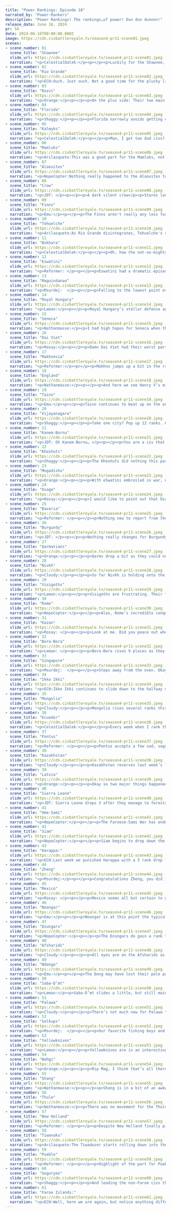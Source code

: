 ```yaml
---
title: "Power Rankings: Episode 10"
narrated_by: "Power-Rankers"
description: "Power Rankings! The rankings…of power! Dun dun dunnnn!"
release_date: June 16, 2024
pr: S4
date: 2024-06-16T00:00:00.000Z
image: https://cdn.civbattleroyale.tv/season4-pr11-scene01.jpeg
scenes:
- scene_number: 01
  scene_title: "Shawnee"
  slide_url: https://cdn.civbattleroyale.tv/season4-pr11-scene01.jpeg
  narration: "<p>CelestialDalek:</p><p></p><p>Luckily for the Shawnee, their neighbors have yet to declare war on them. Unluckily, when their neighbors realize that Prophetstown is a free city and declare war, they will instantly get eliminated. Most of the other bottom-tier civs have fallback cities, like Rio Grande’s shitty tundra islands. But the Shawnee have nowhere else to run. They are capital-f Fucked.</p>"
- scene_number: 02
  scene_title: "Rio Grande"
  slide_url: https://cdn.civbattleroyale.tv/season4-pr11-scene02.jpeg
  narration: "<p>ECH:Ouch. Just ouch. Not a good time for the plucky little rebel civ, with a genuine risk of their 3 city core getting sliced like a pizza three-ways (OK, maybe that’s partial hopefulness on our end, it would be so much more fun for Bora-Bora to take the southern city than Tiwanaku, irrelevant of likelihood). Their inland city of Alegrete has already fallen to the Andes civ and their capital, Piritani, has a healthy siege of pikeman and catapults raining down from New Holland. They may have hoped the Kalmyks’ situation would spare them the dishonour of likely being the first capital loss this season; but that’s fallen through also. The core question then, saving them from a certain 61st place, surrounds the security of those near-Antarctic island colonies: our current assumption is that none of their enemies possess the power projection or drive to chase down these final bunkers of their civilization, although I’d keep my eyes scanning in case Bora-Bora decide to show off their new naval tech perhaps. Regardless, exile to these barren waters will all but assure them a rank around bottom 5 for many parts to come, and likely leave them stray pickings for the first great power to gather ocean going ships in the South Atlantic.</p>"
- scene_number: 03
  scene_title: "Rozvi"
  slide_url: https://cdn.civbattleroyale.tv/season4-pr11-scene03.jpeg
  narration: "<p>Orange:</p><p></p><p>On the plus side: Their two main neighbors are fighting each other and grinding away their units rather than fighting with Rozvi.</p><p></p><p>On the minus side: Well, uh, everything else.</p>"
- scene_number: 04
  scene_title: "Florida"
  slide_url: https://cdn.civbattleroyale.tv/season4-pr11-scene04.jpeg
  narration: "<p>Shaggy:</p><p></p><p>Florida narrowly avoids getting coalitioned by a number of proximate civs this part. You don’t really think of that region as being strong in diplomacy but hey, they aren’t dead yet!</p>"
- scene_number: 05
  scene_title: "Kalmyks"
  slide_url: https://cdn.civbattleroyale.tv/season4-pr11-scene05.jpeg
  narration: "<p>CelestialDalek:</p><p></p><p>Man, I get two dud civs? Much like Shawnee, Florida, and Rozvi, the Kalmyks have no far-flung island cities to retreat to. By some miracle, they managed to defend Astrakhan, and last we saw it’s mostly recovered. HOWEVER. They still have better, more competent civs on either side and Astrakhan is in a horrible defensive position. Their other two cities are easier to defend, but still will probably eventually succumb to Pontus or Kazan or someone.</p>"
- scene_number: 06
  scene_title: "Mamluks"
  slide_url: https://cdn.civbattleroyale.tv/season4-pr11-scene06.jpeg
  narration: "<p>Arilasqueto:This was a good part for the Mamluks, not cuz of them playing well but more because Rome seems to have just given up. One second they're about to collapse and the next they're on track to retake Mansoura. I reckon that'll be as far as it goes for them though, and Trajan might end up getting a second wind too. Regardless, I think the Mamluk's odds have gone from “megafucked” to merely “fucked” so I'd consider that a win for them.</p>"
- scene_number: 07
  scene_title: "Alaouites"
  slide_url: https://cdn.civbattleroyale.tv/season4-pr11-scene07.jpeg
  narration: "<p>NopeCopter:Nothing really happened to the Alaouites to make them fall two ranks, aside from the Visigothic-Sierra Leonean War ending. The drop is probably more due to the fact that Sierra Leone’s position as a top power and the Alaouites’ position as a rump state has really been set in stone by now. The Alaouites are now well and truly surrounded by a civ that is seemingly pretty safe from any big shake-ups for the time being, with only a single Burgundian colony and the terrifying Visigoths as potential ways out. Even if they can pump out their UI and turn their awful desert cities into something useful, they’d still be completely outmatched by everyone around them. From here, the only move the Alaouites have left is to wait and pray that Sierra Leone miraculously collapses so they can claw their way back up to middling regional power status or something.</p>"
- scene_number: 08
  scene_title: "Crow"
  slide_url: https://cdn.civbattleroyale.tv/season4-pr11-scene08.jpeg
  narration: "<p>JDT: </p><p></p><p>A dark silent crow</p><p>Stares longingly into the lights</p><p>And sees not itself</p><p></p><p>Dandy</p>"
- scene_number: 09
  scene_title: "Finns"
  slide_url: https://cdn.civbattleroyale.tv/season4-pr11-scene09.jpeg
  narration: "<p>Emu:</p><p></p><p>The Finns aren't really any less fucked, but the recent sweep of the Sami army says good things for their immediate chances of not dying. Picking off a stray city to the north isn't even really in the picture. They're not a fallen empire or anything either, this is the biggest they've ever been. Started from the bottom, still at the bottom.</p>"
- scene_number: 10
  scene_title: "Tehuelche"
  slide_url: https://cdn.civbattleroyale.tv/season4-pr11-scene10.jpeg
  narration: "<p>Arilasqueto:As Rio Grande disintegrates, Tehuelche's still a thing I guess? They were technically at war with RG too but they sent a single trireme to sneeze at Pelotas and that was about it. Aside from that it's business as usual - Tehuelche's spot at the edge of the world means they probably won't be registering on many war radars for a while but uhhh there's still not much of a future in sight for them.</p>"
- scene_number: 11
  scene_title: "Bukhara"
  slide_url: https://cdn.civbattleroyale.tv/season4-pr11-scene11.jpeg
  narration: "<p>CelestialDalek:</p><p></p><p>Oh, how the not-so-mighty have fallen. What seemed to be a crazy upset in taking Tehran has turned on its head, as now the significantly better Afsharid army is bearing down on Samarkand and circling menacingly around Bukhara itself (the city). Apart from Samarkand, Bukhara, and the former Kalmyk city of Elista, Bukhara has a much tougher nut to crack, as their cities of Balkh, Turkistan, and especially Merv lie in prime terrain for defending. They’re not in any danger of elimination currently, but their position is definitely unenviable (unless you’re one of the 10 civs below them). We’ll see if the Afsharids make a stupid peace deal though.</p>"
- scene_number: 12
  scene_title: "Eswatini"
  slide_url: https://cdn.civbattleroyale.tv/season4-pr11-scene12.jpeg
  narration: "<p>Reformer: </p><p></p><p>Eswatini had a dramatic episode. First, near the beginning, they make peace with Rozvi, ending a war that had been pointlessly draining both civs’ resources for a while now. But Rozvi was the least of Eswatini’s worries, funny enough. Ndongo is still here and willing to fight…but of course, the terrain is incredibly hostile towards Ndongo. Conversely, Eswatini has managed to take the fight to their former city, Malkerns, and even brought it to yellow, thanks to the fact that the city is indeed disconnected from the Ndongo core and thus impossible to reinforce. Still, it takes some guts to make this move, and if successful, it’ll help Eswatini a lot, so we’re hesitantly moving them up a bit. It’s not exactly a comeback, but it’s not keeling over and dying, either!</p>"
- scene_number: 13
  scene_title: "Maguindanao"
  slide_url: https://cdn.civbattleroyale.tv/season4-pr11-scene13.jpeg
  narration: "<p>Msurdej:  </p><p></p><p>Falling to the lowest point ever, Maguindanao is getting bodied. Now down to only five cities, and pissing away </p><p>Their armies, Kudarat is getting picked apart every which way. They lost Kuno to the Wahgi, and Ubon Ratchathani, after some flipping, ended the episode in the hands of...Zheng?! Hang on a tick... checks notes... Well if you’ll excuse me, I need to go make some pizzas....</p>"
- scene_number: 14
  scene_title: "Royal Hungary"
  slide_url: https://cdn.civbattleroyale.tv/season4-pr11-scene14.jpeg
  narration: "<p>Leman:</p><p></p><p>Royal Hungary’s stellar defense against Pontus is what’s keeping them out of the basement of the power rankings. They are bad, don’t get me wrong, but they aren’t quite as hopeless as some other civs. I don’t really think they have all that much of a chance, but at least they’re not going to disintegrate next episode.</p>"
- scene_number: 15
  scene_title: "Seneca"
  slide_url: https://cdn.civbattleroyale.tv/season4-pr11-scene15.jpeg
  narration: "<p>Nathanmasse:</p><p>I had high hopes for Seneca when they founded their religion but they’ve done little else since then.  Kanawagas is once again about to be captured and this time it looks to be gone for good.  They may yet gain fame by claiming the first elimination if they take out the Shawnee, or perhaps Florida, but I have little faith in their ability to pull even that off.</p>"
- scene_number: 16
  scene_title: "Dai Viet"
  slide_url: https://cdn.civbattleroyale.tv/season4-pr11-scene16.jpeg
  narration: "<p>Rosay:</p><p></p><p>Damn Dai Viet had their worst part to date. Their war with Siam has seen Dai Viet dramatically underperform, to the point where Dai Viet is suddenly on the defensive after seemingly pushing into the belligerent Siam. Seeing blood in the water, Singapore has sent their navy to Dai Viet's southern coast as Singapore looks to capture a city or two. While I don't believe Dai Viet is currently at risk of being wiped out, or even moved to rump status for that matter, if Zheng decides to help their ally Siam with their mainland woes, then we could realistically see the first Mk4 elimination. Now I dont think Zheng is willing to enter a two front war like that for now, but it can't be counted out as a possibility. Even if Zheng does join in, losing 3-4 cities is never good for a civ.</p>"
- scene_number: 17
  scene_title: "Makhnovia"
  slide_url: https://cdn.civbattleroyale.tv/season4-pr11-scene17.jpeg
  narration: "<p>Reformer:</p><p></p><p>Makhno jumps up a bit in the rankings. They’re just vibing. I mean, they’re still fighting Kalmyks (for the last 50 fucking turns), but it’s not like we should expect anything new to happen there. Instead, I think this is just the rankers collectively awakening to the fact that Makhno is kinda safe right now. All their neighbors are busy, and Makhno’s army is rather nice for a civ of his size. So we can expect him to stick around for quite a while longer - and if opportunity arises, who knows…maybe he can put his armies to better use than funneling into Kalmyk arrows. </p>"
- scene_number: 18
  scene_title: "England"
  slide_url: https://cdn.civbattleroyale.tv/season4-pr11-scene18.jpeg
  narration: "<p>Nathanmasse:</p><p></p><p>And here we see Henry V’s mighty kingdom.  Not much has changed from last week.  They’re rebuilding their ground forces but seem to have a rather sparse navy.   On the plus side, they should be very close to reaching civil service which will usher in a period of agricultural reforms and will help the devastated cities in northern France recover.  Pikemen will also come in handy if Burgundy takes offense to the resettling of their former colony.</p>"
- scene_number: 19
  scene_title: "Taino"
  slide_url: https://cdn.civbattleroyale.tv/season4-pr11-scene19.jpeg
  narration: "<p>Emu:</p><p></p><p>Taino continues to beat up on the only neighbor they reasonably can. Not that they're having a lot of success, but hey, at least they're trying. Would be nice if they built a navy about it.</p>"
- scene_number: 20
  scene_title: "Vijayanagara"
  slide_url: https://cdn.civbattleroyale.tv/season4-pr11-scene20.jpeg
  narration: "<p>Shaggy:</p><p></p><p>Take one city? Pop up 12 ranks. Get your invasion plans gummed up and end up having one of your core cities get encircled by your largest rival while settling a one tile island off the African coast? Drop back down 6 ranks. Yes, the hype train may be going off the tracks a bit here and hopefully the stonk traders have sold at the top for the Vij. If they can’t solve the Harappa Problem then they won’t stand a chance down the stretch.</p>"
- scene_number: 21
  scene_title: "Kanem-Bornu"
  slide_url: https://cdn.civbattleroyale.tv/season4-pr11-scene21.jpeg
  narration: "<p>JDT: Oh Kanem-Bornu… </p><p></p><p>You are a civ that exists. Somehow Saba is taking forever to even do anything against you. You’ve got 8 cities which isn’t that bad. That probably won’t last long however. Bornu is under siege and your position is exposed with poor military, stagnating tech and mediocre production. This is not a recipe for success, it's a recipe for death. </p>"
- scene_number: 22
  scene_title: "Khoshuts"
  slide_url: https://cdn.civbattleroyale.tv/season4-pr11-scene22.jpeg
  narration: "<p>Shaggy:</p><p></p><p>The Khoshuts did nothing this part but gained two ranks due to churn. Their sole mention this week reminded me how annoying it is that they gave Lhasa to the Dzungars if only for the border gore of it all.</p>"
- scene_number: 23
  scene_title: "Mogadishu"
  slide_url: https://cdn.civbattleroyale.tv/season4-pr11-scene23.jpeg
  narration: "<p>Orange:</p><p></p><p>With eSwatini embroiled in war, now is the chance for Mog to actually do the mogchamp move and mog all over Madagascar. Like come on Mog, please do this, I don’t want to be disappointed by you even more.</p>"
- scene_number: 24
  scene_title: "Osage"
  slide_url: https://cdn.civbattleroyale.tv/season4-pr11-scene24.jpeg
  narration: "<p>Rosay:</p><p></p><p>I would like to point out that Osage shouldn't even be doing this well. It's not like they don't deserve to rank above 40, I think their current ranking is very fair, it's just that on paper, Crow and Seneca were supposed to be relevant and they're flopping hard, which naturally elevates Osage, who everyone expected to be a jabroni. Now out of all of the civs on that side of the Mississippi, (excluding Faroe real quick they don't count) Osage is somehow number 1, eclipsing all of their eastern neighbors statistically. Now obviously there is a future reckoning in the form of Pueblo but, and I can't believe I'm saying this, Osage could somehow take out a couple of their neighbors to claw their way into a position where they don't get instantly steamrolled.</p>"
- scene_number: 25
  scene_title: "Bavaria"
  slide_url: https://cdn.civbattleroyale.tv/season4-pr11-scene25.jpeg
  narration: "<p>Reformer: </p><p></p><p>Nothing new to report from the heart of Europe. Everyone’s favorite castleboy is having a good time. Stats-wise, Ludwig’s strongest suit is still the military, but it’s not here to fight, it’s here to stand guard in case an angry fan tries to break into Münich. That’s why the Bavarian army has been renamed into the Bavarian Defense Forces, to represent the true purpose of the troops. </p>"
- scene_number: 26
  scene_title: "Burgundy"
  slide_url: https://cdn.civbattleroyale.tv/season4-pr11-scene26.jpeg
  narration: "<p>JDT: </p><p></p><p>Nothing really changes for Burgundy. The Faroes are still fruitlessly trying to make their Normandy landing in Amiens. They are still middle of the pack with everything. They’re still deadlocked with all their neighbours. All in all it's just another brick in the wall. </p>"
- scene_number: 27
  scene_title: "Qarmatians"
  slide_url: https://cdn.civbattleroyale.tv/season4-pr11-scene27.jpeg
  narration: "<p>Orange:</p><p></p><p>Qarms drop a bit as they could not retake a city from eSwatini that is right next to their homeland. A stain upon their record. At least they got some colony stuff going on, but they need to turn that into a proper empire to be a competitor. And that, that requires them to not stupidly lose cities to eSwatini.</p>"
- scene_number: 28
  scene_title: "Nivkh"
  slide_url: https://cdn.civbattleroyale.tv/season4-pr11-scene28.jpeg
  narration: "<p>Cloudy:</p><p></p><p>So far Nivkh is holding onto the city they took from Ikko-Ikki without much trouble. No credible attempt to take it back has been launched. That said, Thule, Goguryeo, and Ikko-Ikki are continuing to settle new cities in their neighborhood, and they’re going to need to push a lot farther than they did to really make a dent in the regional power dynamics, which is why they remain in the bottom half despite their modest military success.</p>"
- scene_number: 29
  scene_title: "Visigoths"
  slide_url: https://cdn.civbattleroyale.tv/season4-pr11-scene29.jpeg
  narration: "<p>Leman:</p><p></p><p>Visigoths are frustrating. Their first Irish settled prevented them from settling a second Irish city and, more importantly, peaced out way too early against Sierra Leone, because, apparently, expanding into North Africa is a stupid idea for stupid civilizations. I guess. This leaves Visigoths as a very mediocre and uninspired civilization and their middle-of-the-road placement reflects that.</p>"
- scene_number: 30
  scene_title: "Rome"
  slide_url: https://cdn.civbattleroyale.tv/season4-pr11-scene30.jpeg
  narration: "<p>NopeCopter:</p><p></p><p>Alas, Rome’s incredible conquest of the Mamluks was not to be, as their invasion force has definitively petered out and the Mamluks look poised to push them back to the coastline. It’s sad, but Rome will have to look for other expansion opportunities from here on out. Luckily, they do have a pretty good navy, albeit not a lot of good targets to use it on. Both Royal Hungary and Sierra Leone’s North African cities are (as has been demonstrated) not exactly easy to take by sea, and we all know what happened last time the Romans fought the Visigoths. They could also potentially come back for a second round against the Mamluks later, but I’d bet on Saba-Da’amat or Pontus taking them out long before Rome thinks of that. As of right now, Rome is looking awfully like the last two Italian civs in the CBRX - not exactly a good thing - but at least they’ve shown the initiative to try and break out of the Mediterranean, so maybe they can still make something happen.</p>"
- scene_number: 31
  scene_title: "Kazan"
  slide_url: https://cdn.civbattleroyale.tv/season4-pr11-scene31.jpeg
  narration: "<p>Rosay: </p><p></p><p>Look at me. Did you peace out when you were about to take a capital? Due to a diplomatic failure in peacing out just a few turns too early, Kazan has been brought back down to their pre war heights with a grand total of one, singular, new city. While this was one of the first few major blunders of the cycle, Kazan has at least built up their production base and military. Latvia, Finns, and ol Makhy are still future invasion options but failing to make the easiest possible capital flip is not a good look. </p><p></p>"
- scene_number: 32
  scene_title: "Bora-Bora"
  slide_url: https://cdn.civbattleroyale.tv/season4-pr11-scene32.jpeg
  narration: "<p>Leman: </p><p></p><p>Bora-Bora rises 9 places as they look to potentially snag a quick city capture from the swift and complete collapse of Rio Grande. Nothing’s quite set in stone, Bora-Bora hasn’t quite accomplished this, so I do think some people are overhyping Bora-Bora, but it’s undeniable that they’re doing quite a bit better than they were a few episodes ago. They’ve started settling more cities and their science stats are as strong as ever, which is definitely worth the rise.</p>"
- scene_number: 33
  scene_title: "Singapore"
  slide_url: https://cdn.civbattleroyale.tv/season4-pr11-scene33.jpeg
  narration: "<p>Msurdej:  </p><p></p><p>Steps away from the oven. Okay so where are we now, Singapore? Well, ol’ Lee Kwan Yew has been doing his darndest to escape his 61st placement from Part 0, and has been doing pretty well. With middling stats, Singapore is trying to break out from the middle of the pack with a war on Dai Viet. Bac Giang continues to take damage, but it seems unlikely that the city will fall into Singapore’s hands.</p>"
- scene_number: 34
  scene_title: "Ikko Ikki"
  slide_url: https://cdn.civbattleroyale.tv/season4-pr11-scene34.jpeg
  narration: "<p>ECH:Ikko Ikki continues to slide down to the halfway mark as the goodwill from their early adventures with Goguryeo against Shang fade into history and we broadly fear they’re letting the moment pass by them, not helped by Zheng showing themselves to be more of a threat than initially imagined. The crux of critiques this week has been the areas of Japan allowed to pass to rival settlers: Okinawa was settled by Zheng, depriving them a chance to assert their naval sphere of influence, and more close to home, the island of Honshu saw two new cities founded by rivals, their religious ally and ranking giant Goguryeo; and Pueblo following in the path of their CBR Californian predecessors. Hell, by the looks of the displayed slide near the end of the episode, looks like Goguryeo is going in for a second city! In the meantime, Kennyo has floundered in the senseless Nivkh war he declared, and settled a Bering Strait island instead. Their saving grace may be science, as they are set to be the second civ grabbing education, but that’s a very risky strategy as they aren’t even on the high end of science cultivation currently…</p>"
- scene_number: 35
  scene_title: "Mongolia"
  slide_url: https://cdn.civbattleroyale.tv/season4-pr11-scene35.jpeg
  narration: "<p>Cloudy:</p><p></p><p>Mongolia rises several ranks this week because we’re seeing some signs that they might beat some of their neighbors in a head to head matchup. Specifically, the Selkups are looking thin on the ground and Mongolia’s army is looking pretty strong. But until Sorghaghtani acts on these fundamentals, her gains will remain incompletely realized.</p>"
- scene_number: 36
  scene_title: "Ecuador"
  slide_url: https://cdn.civbattleroyale.tv/season4-pr11-scene36.jpeg
  narration: "<p>CelestialDalek:</p><p></p><p>Every week when I rank the PRs, there’s a section of civs that I just don’t know how to rank because I don’t know enough about them. Ecuador is always in this category. In fact, genuinely I forget they exist every week. All the civs that I know are doing poorly are ranked below them, all the civs I know are doing well are ranked above them. So it’s fitting that they are solidly in the middle, because they are doing NOTHING. I want to like them. Their colors aren’t bad, their military looks like it could get up to some shenanigans. Unfortunately they are sitting on their asses. Like go on, name one thing Ecuador has done. I think there was a slide focused on them this episode? I don’t fucking know man. They might have middling stats, is that why they’re low? They could have top-10 tier stats and I still wouldn’t notice. I know they don’t, but they could. Given how much I’ve written about them it feels like Ecuador is vaguely cognitohazardous. Send help</p>"
- scene_number: 37
  scene_title: "Pontus"
  slide_url: https://cdn.civbattleroyale.tv/season4-pr11-scene37.jpeg
  narration: "<p>Reformer: </p><p></p><p>Pontus accepts a few sad, vaguely pathetic peace deals this episode. In the south, Pontus loses some largely worthless desert cities in the Arabian interior in exchange for Bandar-e-Bushehr. Not the worst deal, considering how well the Qarms were doing initially. A peace deal with Saba just about saves Trapezus, too, allowing Pontic control over northern Arabia to stick. Meanwhile in the north, the war against Royal Hungary ends in an unequivocal defeat. RH holds onto both Gyor and Gazura, leaving Amastris as Pontus’ only European holding. If it’s any consolation, the stage is set for a revanchist offensive some time in the future. RH is unlikely to suddenly become a powerhouse of either production or science, so in half a dozen parts Gazura should be easy pickings. </p>"
- scene_number: 38
  scene_title: "Kazakhstan"
  slide_url: https://cdn.civbattleroyale.tv/season4-pr11-scene38.jpeg
  narration: "<p>Cloudy:</p><p></p><p>Kazakhstan reverses last week’s losses as their military situation appears to have fully stabilized. The Selkups have no hope of pushing farther, and no other credible enemies remain. Now, they’ll need to focus on rebuilding and pumping up their science before all their useless snow cities start to drag them down. Snagging a piece of Bukhara before the Afsharids carve them up should also be a priority.</p>"
- scene_number: 39
  scene_title: "Latvia"
  slide_url: https://cdn.civbattleroyale.tv/season4-pr11-scene39.jpeg
  narration: "<p>Orange:</p><p></p><p>Okay so two major things happened for Latvia this part: One was them losing most of their army, it’s just gone and Royal Hungary still has units looking to fight, and this is real bad for their southern front. And two is that the Finns founded Tiurinlinna between some Latvia cities and look like they have a bigger army too, at least in the area. These are both, uh, not great. They need to build up an army and secure their border instead of just sitting there wasting away. At least they got good tech…</p>"
- scene_number: 40
  scene_title: "Sierra Leone"
  slide_url: https://cdn.civbattleroyale.tv/season4-pr11-scene40.jpeg
  narration: "<p>JDT: Sierra Leone drops 3 after they manage to forestall the loss of Waterloo by edging out the Visigoths in a peace treaty. Ok, that's not the reason why, the reason why is increasing growth of Saba Dmt, who are actively invading Kanem Bornu, and their plateauing stats, which are very firmly middle of the pack for a top tier. The potential is there for them to solidly display themselves as the third of Africa’s big 3, but for now they need to consolidate themselves then start eyeing Kanem-Bornu before Saba swallows. </p>"
- scene_number: 41
  scene_title: "Ume-Sami"
  slide_url: https://cdn.civbattleroyale.tv/season4-pr11-scene41.jpeg
  narration: "<p>NopeCopter:</p><p></p><p>The Faroese-Sami War has ended in the least satisfying way possible, with the Faroes failing to get much further than a couple of easy coastal cities and the Ume Sami just giving away a city that they had a fairly stable hold on. With this, though, the Ume Sami are free to start rebuilding and looking in some other direction, so that their next bout with the Faroes might not go so badly. Except… where is there to go? Somehow, the Finns still don’t look like complete pushovers, and they could easily repeat their earlier success against an Ume Sami invasion. The classic “take Denmark and go invade Germany” strategy employed by Gustavus Adolphus won’t work either, because the Faroes own Denmark, and even if they didn’t, Bavaria is still an impenetrable fortress. So… Latvia? Latvia does have a few semi-exposed island cities in the Baltic Sea, but their mainland holdings would be much, much harder to take with a naval assault. It’s a tricky situation the Ume Sami have found themselves in, and while they can definitely still turn it around, they’re looking a lot more like X2 Sweden than Mk. 2 Sweden right about now.</p>"
- scene_number: 42
  scene_title: "Siam"
  slide_url: https://cdn.civbattleroyale.tv/season4-pr11-scene42.jpeg
  narration: "<p>NopeCopter:</p><p></p><p>Siam begins to drop down the ranks as it becomes clear just how stuck they really are. The invasion of Dai Viet has been a resounding failure, to the point where even Singapore has managed to deal more damage to Dai Viet’s cities. Their military has been worn down heavily, and the terrain continues to be unforgiving, so the odds of them turning things around are near-zero. What’s more, Siam’s easiest expansion routes outside of Dai Viet are looking less and less appealing - Singapore’s bizarrely competent navy continues to threaten Siam’s vulnerable coastlines, and while Dai Viet and Vijayanagara do still exist as potential targets (eventually), taking these invasion paths would put them face-to-face with Zheng and Harappa, respectively. And to top it all off, their backdoor naval squadron has been all but destroyed. Siam needs to give up on the war with Dai Viet, seriously rethink their strategy, and then strike back at one of their weaker neighbors fast, or else they could go from a respectable mid-tier power to a boxed-in no-hoper in an instant.</p>"
- scene_number: 43
  scene_title: "Harappa:"
  slide_url: https://cdn.civbattleroyale.tv/season4-pr11-scene43.jpeg
  narration: "<p>ECH:Last week we punished Harappa with a 5 rank drop for fumbling the naval defense of Sri Lanka in the war declared against them by a power we thought much weaker. Well, this week Went-Antu clapped back with a reminder of why we held those assumptions in the first place, gradually but firmly pushing back the Vijayanagara assaults and ending the part with Chandragiri, their rivals northernmost city and only hope to not be considered a trapped Southern Indian civ, under a firm siege. With this pivot point of the subcontinent looking to fall if current trends continue, we PR’s have apologetically risen Harappa by 8 ranks, back into the top 20 they’ve flitted in and out of the whole game. I personally think even with this likely win Harappa has a tough geopolitical scene, caught between the strong Afsharids and awkward borders with the Khoshuts and Siam, but a slow consumption of South India, beginning here, would ensure their competitiveness.</p>"
- scene_number: 44
  scene_title: "Zheng"
  slide_url: https://cdn.civbattleroyale.tv/season4-pr11-scene44.jpeg
  narration: "<p>Msurdej:</p><p></p><p>Congratulations Zheng, you did it! You made it into the top 20! It’s taken some amount of work, but with the capture of Ubon Ratchathani, and the failures of civs like the Siam and Sierra Leone, Koxinga has gotten into the top 20. And by the promise I made in Episode 2 of the Power Rankings, it is time for a pizza party. Enjoy it Zheng, you earned it.</p>"
- scene_number: 45
  scene_title: "Mexico"
  slide_url: https://cdn.civbattleroyale.tv/season4-pr11-scene45.jpeg
  narration: "<p>Rosay: </p><p></p><p>Mexico seems all but certain to gain a foothold in the Eastern United states, which would make a great jumping off point for future expansion. The main point against Mexico right now is that they have nowhere easy to expand between Pueblo being a legitimate threat, and Ecuador having impossible to invade geography, but Florida and the Seneca (and Osage to a lesser extent) are all valid Mexican targets. Basically Mexico getting footholds on the east coast would be like introducing an invasive species to an island where all the natural inhabitants were slacking.</p>"
- scene_number: 46
  scene_title: "Noongar"
  slide_url: https://cdn.civbattleroyale.tv/season4-pr11-scene46.jpeg
  narration: "<p>Emu:</p><p></p><p>Noongar is at this point the typical uninteresting Aussie power. They're not as interesting as Wahgi or Palawa, they just..... have a bunch of land. They could definitely make something of it, but so far I'm not really impressed. They're at war with Mag, but so is everyone else. Maybe they win the continent, maybe they don't. It's Western Australia. They're fine.</p>"
- scene_number: 47
  scene_title: "Dzungars"
  slide_url: https://cdn.civbattleroyale.tv/season4-pr11-scene47.jpeg
  narration: "<p>NopeCopter:</p><p></p><p>The Dzungars do gain a rank this episode, but make no mistake, it’s only because of entirely unrelated factors. Our outlook on the Dzungars remains about the same, because really, they didn’t do much last episode - sure, they’ve failed to make a dent in Bukhara, but we already expected that. The Afsharid invasion of Bukhara is tough to call, and if it fails then the Dzungars could potentially see some bigger gains in Central Asia eventually, but even if the Afsharids take it all there’s still Mongolia to go after. Being boxed in so hard by Shang and maybe three separate mountain ranges does still suck, though. (Oh, but they may want to work on that tech deficit - not having researched Writing at this point is just sad.)</p>"
- scene_number: 48
  scene_title: "Afsharids"
  slide_url: https://cdn.civbattleroyale.tv/season4-pr11-scene48.jpeg
  narration: "<p>Cloudy:</p><p></p><p>All eyes are on the Afsharids as they begin to push into Bukhara, rebuffing an early Bukharan attempt to take Tehran. Bukhara’s capital and second city both look vulnerable, but it remains to be seen whether Nader Shah can put his military genius on display, or whether he’ll fail to make progress due to splitting his forces. There’s no question that the Afsharids have the resources to beat Bukhara—but do they have the competence? If the next episode shows that they do, then expect a big rise.</p>"
- scene_number: 49
  scene_title: "Ndongo"
  slide_url: https://cdn.civbattleroyale.tv/season4-pr11-scene49.jpeg
  narration: "<p>Emu:</p><p></p><p>The Dong may have lost their pole position in Africa with the rise of various powers up north, but not only are they still a reasonable contender in that direction, they absolutely smash anyone to the south. The stats are there too; they're still narrowly ahead of Saba, and everyone else on the continent is far, far behind. I would recommend doing literally anything. [Editor’s note: Except losing a city to Eswatini, don’t do tha—oh shit.]</p>"
- scene_number: 50
  scene_title: "Saba-D’mt"
  slide_url: https://cdn.civbattleroyale.tv/season4-pr11-scene50.jpeg
  narration: "<p>Leman:</p><p>Saba-D’mt slides a little, but still maintains their perch at the top of the African continent. They’re stalling against Kanem-Bornu and that’s not really a great look, but they’ve been quietly pumping up their stats. Those stats, however, aren’t really stellar. They’re good, but in some ways they’re still digging themselves out of the hole they dug themselves into way back in part 2. Still, Saba is a very strong civ with a lot of options and avenues for future growth.</p>"
- scene_number: 51
  scene_title: "Palawa"
  slide_url: https://cdn.civbattleroyale.tv/season4-pr11-scene51.jpeg
  narration: "<p>Cloudy:</p><p></p><p>There’s not much new for Palawa this week. We didn’t really see them on screen and the narrator never mentioned them. Good stats though. They chillin’ I guess.</p>"
- scene_number: 52
  scene_title: "Selkups"
  slide_url: https://cdn.civbattleroyale.tv/season4-pr11-scene52.jpeg
  narration: "<p>Msurdej:  </p><p></p><p>Our favorite fishing boys and girls take a tumble this week as war takes one of their cities. Ishtan fell to Goguryeo, and Varsed could fall next. But this is due in part to Vonya’s reluctance to create a larger army. Their army lags behind nations like Zheng and Bavaria. If a civ like the Dzungars decided to capitalize on this weakness, then it could end badly for the Selkups. </p>"
- scene_number: 53
  scene_title: "Yellowknives"
  slide_url: https://cdn.civbattleroyale.tv/season4-pr11-scene53.jpeg
  narration: "<p>Leman:</p><p></p><p>Yellowknives are in an interesting spot. They have fantastic stats, a solid city count, and built a powerful wonder this episode, but, awkwardly are not the strongest, or even second-strongest civ on their continent. Pueblo and Thule are two monstrous neighbors that pose a serious threat to Yellowknives despite their prowess. That being said, the Yellowknives do have a lot of potential. There’s a decent amount of room left to settle, a bunch of weird exclaves to gobble up, and Crow, a civ Yellowknives could kill off at any moment. And when they do, all of the weak North American plains civs are open, like Osage, Shawnee, and Seneca. Basically, I think there’s a bright future ahead for Yellowknives.</p>"
- scene_number: 54
  scene_title: "Wahgi"
  slide_url: https://cdn.civbattleroyale.tv/season4-pr11-scene54.jpeg
  narration: "<p>Orange:</p><p></p><p>Rip Mag, I think that’s all there is to it. The Wahgi stopped expanding settling wise, but they look to make up for it by dealing a devastating blow to Maguindanao. Though of course their real good stats are a bit diminished by their main rivals in Australia also having real good stats…</p>"
- scene_number: 55
  scene_title: "Shang"
  slide_url: https://cdn.civbattleroyale.tv/season4-pr11-scene55.jpeg
  narration: "<p>Nathanmasse:</p><p></p><p>Shang is in a bit of an awkward position.  They did well to fend off the invasions of Goguryeo and Ikko-Ikki but now seem to be resting on their laurels.  There is little opportunity to expand at the moment as their military is outclassed by both Gogu and Zheng and spread widely across their empire.  Even Mongolia may present a threat to their eastern cities if they move quickly enough. </p><p></p><p>Or is Daji simply biding her time?  Even with the loss of Yanshi, she controls a respectable 14 cities.  Having just completed Civil Service, her military should expand rapidly and possesses a powerful counter Gogu’s unique horseman.  Every extra turn gives Shang the chance to improve their core and connect their dispersed cities in southwest China.  In any case, they are a far cry from their initial ranking in the high 40s and are not likely to return there any time soon.</p>"
- scene_number: 56
  scene_title: "Thule"
  slide_url: https://cdn.civbattleroyale.tv/season4-pr11-scene56.jpeg
  narration: "<p>Nathanmasse:</p><p>There was no movement for the Thule this week and they may have risen as far as they can without taking a more aggressive approach.  They are a civ ripe with potential but seem to have little inclination to act upon it yet.  Their military and production stats are great.  Their eastern colonies are a bit isolated and exposed but, without any real enemies, remain secure for now.  Meanwhile, they’ve expanded onto the islands of the Bering Sea which may pose a threat to the Nivkh or even Ikko-Ikki.  For now though they slumber on in the polar night of the far north.</p>"
- scene_number: 57
  scene_title: "New Holland"
  slide_url: https://cdn.civbattleroyale.tv/season4-pr11-scene57.jpeg
  narration: "<p>Reformer: </p><p></p><p>Despite New Holland finally picking themselves up by the bootstraps and actually damaging the Rio Grande capital, they fall back to 5th, after a brief two-episode stint up higher. Stats-wise, there’s nothing special happening, just the usual shuffling. The actual difference in raw rank between NH and Tiwanaku is tiny, so it stands to reason that this is just your usual, run of the mill fluctuation. It is rarer to see it like this in the top 10, but it does happen, especially now with a few more active rankers. Enough of meta stuff, though. With the fall of Piratini, NH will be one of the main benefactors of the Rio Grande collapse - but, unfortunately for NH, Tiwanaku will be the other main benefactor. Funny enough, NH would ultimately prefer Bora-Bora to snag a city from under Tiwanaku’s nose. The two giants remain quite equal statistically, and it’s hard to imagine a war between the two ending in anything other than a stalemate. It’ll be all about who can keep growing efficiently before the showdown in the jungle like 20 parts from now. See you then! </p>"
- scene_number: 58
  scene_title: "Tiwanaku"
  slide_url: https://cdn.civbattleroyale.tv/season4-pr11-scene58.jpeg
  narration: "<p>Arilasqueto:The Tiwadozer starts rolling down into the Pampas as they take Alegrete and show no signs of stopping. If Rio Grande has any presence in South America by the end of next episode I'll be very surprised. Cacapava do Sul looks like a safe grab, and Tiwanaku getting an Atlantic port would be great for their naval prospects once frigates come into play. The capital could go either way - New Holland also has a pretty good shot at capturing it too. It's not that unlikely that Tiwanaku walks away with both cities though.</p>"
- scene_number: 59
  scene_title: "Pueblo"
  slide_url: https://cdn.civbattleroyale.tv/season4-pr11-scene59.jpeg
  narration: "<p>Reformer: </p><p></p><p>Highlight of the part for Pueblo was settling Japan (haha imagine the Japanese civ settling their home islands, now stop imagining and weep). Realistically speaking, that city is probably not staying in Puebloan hands, but stranger things have happened. Back at home, Pueblo continues wasting units in the Mexican meat grinder. Doesn’t seem to matter much though, as Pueblo climbs (back) up to 2nd in stats. Puebloan stats are chugging strongly along - though science could use a boost. Once they stop obsessing over Mexico, their other neighbors ought to be worried. </p>"
- scene_number: 60
  scene_title: "Goguryeo"
  slide_url: https://cdn.civbattleroyale.tv/season4-pr11-scene60.jpeg
  narration: "<p>Shaggy:</p><p></p><p>And leading the non-Faroe civs this week is Goguryeo. I think they like cities, I really do. Settles on Sakhalin and the northern tip of Honshu along with the slow consumption of northern Selkup cities this part is a nice expansive trend. Their stats aren’t too shabby either. As a Selkup fan, I am a bit disappointed in Gogurt’s choice of target but as a PR they are making one hell of a case for Asian dominance!</p>"
- scene_number: 61
  scene_title: "Faroe Islands:"
  slide_url: https://cdn.civbattleroyale.tv/season4-pr11-scene61.jpeg
  narration: "<p>ECH:Well, here we are again… but notice anything different? A little number in the top right, labeled ‘Deviation’? Yes, the top dog Islanders have been #1 since Episode 4 and undisputed in that regard since Episode 6 with no PR’s contesting that… until today, as two PR’s drop them, one to #2 and one to #3. As it happens, I am one of those doubters, placing Pueblo above them. So what gives? Looking at the stats, they’re still number one in just about every essential area except military, and even then are 6th place there. Highest amount of cities, tech leader, just won a war… the argument for keeping them first is certainly fair. However, more and more PR’s are looking at their momentum compared to other frontrunner civs, and feel their pace is slacking a little. Their production lead has kept dropping each part, and now lies just 28 hammers above Pueblo (although it’s worth noting they’ve yet to pick up Metal Casting for workshops) and their science lead was only reclaimed from Wahgi when they grabbed Education for universities, which others are approaching too. More than anything for me, I have my concerns about their approaches to the game: workboats over units; passivity over aggression; and happiness already stretched before any major conquests. Now, I could see myself raising them up to first again, especially if they finally grab Compass, upgrade their fleet and expand it significantly, but simply put, a civ that has had the advantage for so long should have achieved so much more in an active sense since being made #1 7 parts ago.</p>"
---
```

